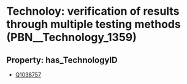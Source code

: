 # Technoloy: __verification of results through multiple testing methods__ (PBN__Technology_1359)

## Property: has_TechnologyID

* [Q1038757](Q1038757)

